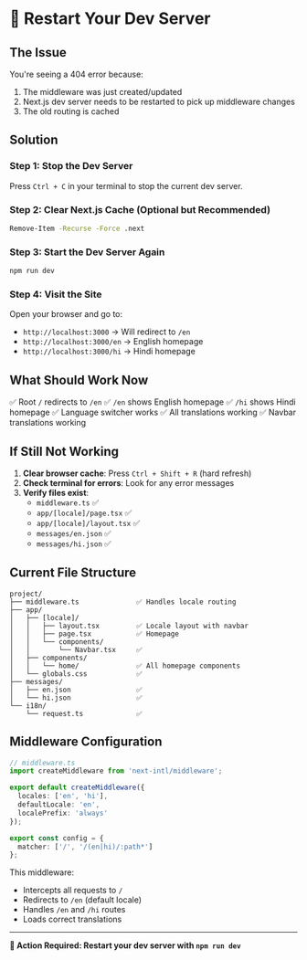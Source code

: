 # 🔄 Restart Your Dev Server

## The Issue

You're seeing a 404 error because:
1. The middleware was just created/updated
2. Next.js dev server needs to be restarted to pick up middleware changes
3. The old routing is cached

## Solution

### Step 1: Stop the Dev Server
Press `Ctrl + C` in your terminal to stop the current dev server.

### Step 2: Clear Next.js Cache (Optional but Recommended)
```bash
Remove-Item -Recurse -Force .next
```

### Step 3: Start the Dev Server Again
```bash
npm run dev
```

### Step 4: Visit the Site
Open your browser and go to:
- `http://localhost:3000` → Will redirect to `/en`
- `http://localhost:3000/en` → English homepage
- `http://localhost:3000/hi` → Hindi homepage

## What Should Work Now

✅ Root `/` redirects to `/en`
✅ `/en` shows English homepage
✅ `/hi` shows Hindi homepage
✅ Language switcher works
✅ All translations working
✅ Navbar translations working

## If Still Not Working

1. **Clear browser cache**: Press `Ctrl + Shift + R` (hard refresh)
2. **Check terminal for errors**: Look for any error messages
3. **Verify files exist**:
   - `middleware.ts` ✅
   - `app/[locale]/page.tsx` ✅
   - `app/[locale]/layout.tsx` ✅
   - `messages/en.json` ✅
   - `messages/hi.json` ✅

## Current File Structure

```
project/
├── middleware.ts              ✅ Handles locale routing
├── app/
│   ├── [locale]/
│   │   ├── layout.tsx         ✅ Locale layout with navbar
│   │   ├── page.tsx           ✅ Homepage
│   │   └── components/
│   │       └── Navbar.tsx     ✅
│   ├── components/
│   │   └── home/              ✅ All homepage components
│   └── globals.css            ✅
├── messages/
│   ├── en.json                ✅
│   └── hi.json                ✅
└── i18n/
    └── request.ts             ✅
```

## Middleware Configuration

```typescript
// middleware.ts
import createMiddleware from 'next-intl/middleware';

export default createMiddleware({
  locales: ['en', 'hi'],
  defaultLocale: 'en',
  localePrefix: 'always'
});

export const config = {
  matcher: ['/', '/(en|hi)/:path*']
};
```

This middleware:
- Intercepts all requests to `/`
- Redirects to `/en` (default locale)
- Handles `/en` and `/hi` routes
- Loads correct translations

---

**🎯 Action Required: Restart your dev server with `npm run dev`**
